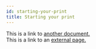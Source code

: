 ```yaml
---
id: starting-your-print
title: Starting your print
---
```


This is a link to [another document.](doc3.md)  
This is a link to an [external page.](http://www.example.com)
